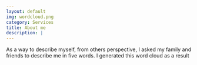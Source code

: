 ```yaml
---
layout: default
img: wordcloud.png
category: Services
title: About me
description: |
---
```

As a way to describe myself, from others perspective, I asked my family and friends to describe me in five words. 
I generated this word cloud as a result